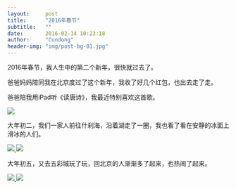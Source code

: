```yaml
---
layout:     post
title:      "2016年春节"
subtitle:   ""
date:       2016-02-14 10:23:18
author:     "Cundong"
header-img: "img/post-bg-01.jpg"
---
```


<p>
    2016年春节，我人生中的第二个新年，很快就过去了。
</p>

<p>
    爸爸妈妈陪同我在北京度过了这个新年，我收了好几个红包，也出去走了走。
</p>

<p>
    爸爸陪我用iPad听《读唐诗》，我最近特别喜欢这首歌。
</p>
<a href="#">
    <img src="{{ site.baseurl }}/img/map_42.jpg">
</a>

<p>
    大年初二，我们一家人前往什刹海，沿着湖走了一圈，我也看了看在安静的冰面上滑冰的人们。
</p>
<a href="#">
    <img src="{{ site.baseurl }}/img/map_43.jpg">
</a>

<a href="#">
    <img src="{{ site.baseurl }}/img/map_44.jpg">
</a>

<p>大年初五，又去五彩城玩了玩，回北京的人渐渐多了起来，也热闹了起来。
</p>
<a href="#">
    <img src="{{ site.baseurl }}/img/map_45.jpg">
</a>
<a href="#">
    <img src="{{ site.baseurl }}/img/map_46.jpg">
</a>